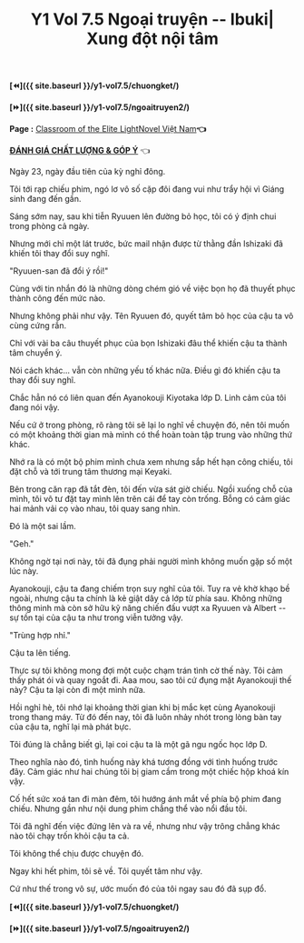 ﻿---
layout: post
title: Y1 Vol 7.5 Ngoại truyện -- Ibuki| Xung đột nội tâm
permalink: /y1-vol7.5/ngoaitruyen1/
---

**[⏪]({{ site.baseurl }}/y1-vol7.5/chuongket/)**

**[⏩]({{ site.baseurl }}/y1-vol7.5/ngoaitruyen2/)**

**Page :** [Classroom of the Elite LightNovel Việt Nam](http://facebook.com/Classroom.of.the.Elite.VN)**👈**

[**ĐÁNH GIÁ CHẤT LƯỢNG & GÓP Ý**](https://bit.ly/danhgiagopy) 👈

Ngày 23, ngày đầu tiên của kỳ nghỉ đông.

Tôi tới rạp chiếu phim, ngó lơ vô số cặp đôi đang vui như trẩy hội vì Giáng sinh đang đến gần.

Sáng sớm nay, sau khi tiễn Ryuuen lên đường bỏ học, tôi có ý định chui trong phòng cả ngày.

Nhưng mới chỉ một lát trước, bức mail nhận được từ thằng đần Ishizaki đã khiến tôi thay đổi suy nghĩ.

\"Ryuuen-san đã đổi ý rồi!\"

Cùng với tin nhắn đó là những dòng chém gió về việc bọn họ đã thuyết phục thành công đến mức nào.

Nhưng không phải như vậy. Tên Ryuuen đó, quyết tâm bỏ học của cậu ta vô cùng cứng rắn.

Chỉ với vài ba câu thuyết phục của bọn Ishizaki đâu thể khiến cậu ta thành tâm chuyển ý.

Nói cách khác... vẫn còn những yếu tố khác nữa. Điều gì đó khiến cậu ta thay đổi suy nghĩ.

Chắc hẳn nó có liên quan đến Ayanokouji Kiyotaka lớp D. Linh cảm của tôi đang nói vậy.

Nếu cứ ở trong phòng, rõ ràng tôi sẽ lại lo nghĩ về chuyện đó, nên tôi muốn có một khoảng thời gian mà mình có thể hoàn toàn tập trung vào những thứ khác.

Nhớ ra là có một bộ phim mình chưa xem nhưng sắp hết hạn công chiếu, tôi đặt chỗ và tới trung tâm thương mại Keyaki.

Bên trong căn rạp đã tắt đèn, tôi đến vừa sát giờ chiếu. Ngồi xuống chỗ của mình, tôi vô tư đặt tay mình lên trên cái để tay còn trống. Bỗng có cảm giác hai mảnh vải cọ vào nhau, tôi quay sang nhìn.

Đó là một sai lầm.

\"Geh.\"

Không ngờ tại nơi này, tôi đã đụng phải người mình không muốn gặp số một lúc này.

Ayanokouji, cậu ta đang chiếm trọn suy nghĩ của tôi. Tuy ra vẻ khờ khạo bề ngoài, nhưng cậu ta chính là kẻ giật dây cả lớp từ phía sau. Không những thông minh mà còn sở hữu kỹ năng chiến đấu vượt xa Ryuuen và Albert -- sự tồn tại của cậu ta như trong viễn tưởng vậy.

\"Trùng hợp nhỉ.\"

Cậu ta lên tiếng.

Thực sự tôi không mong đợi một cuộc chạm trán tình cờ thế này. Tôi cảm thấy phát ói và quay ngoắt đi. Aaa mou, sao tôi cứ đụng mặt Ayanokouji thế này? Cậu ta lại còn đi một mình nữa.

Hồi nghỉ hè, tôi nhớ lại khoảng thời gian khi bị mắc kẹt cùng Ayanokouji trong thang máy. Từ đó đến nay, tôi đã luôn nhảy nhót trong lòng bàn tay của cậu ta, nghĩ lại mà phát bực.

Tôi đúng là chẳng biết gì, lại coi cậu ta là một gã ngu ngốc học lớp D.

Theo nghĩa nào đó, tình huống này khá tương đồng với tình huống trước đây. Cảm giác như hai chúng tôi bị giam cầm trong một chiếc hộp khoá kín vậy.

Cố hết sức xoá tan đi màn đêm, tôi hướng ánh mắt về phía bộ phim đang chiếu. Nhưng gần như nội dung phim chẳng thể vào nổi đầu tôi.

Tôi đã nghĩ đến việc đứng lên và ra về, nhưng như vậy trông chẳng khác nào tôi chạy trốn khỏi cậu ta cả.

Tôi không thể chịu được chuyện đó.

Ngay khi hết phim, tôi sẽ về. Tôi quyết tâm như vậy.

Cứ như thế trong vô sự, ước muốn đó của tôi ngay sau đó đã sụp đổ.

**[⏪]({{ site.baseurl }}/y1-vol7.5/chuongket/)**

**[⏩]({{ site.baseurl }}/y1-vol7.5/ngoaitruyen2/)**
